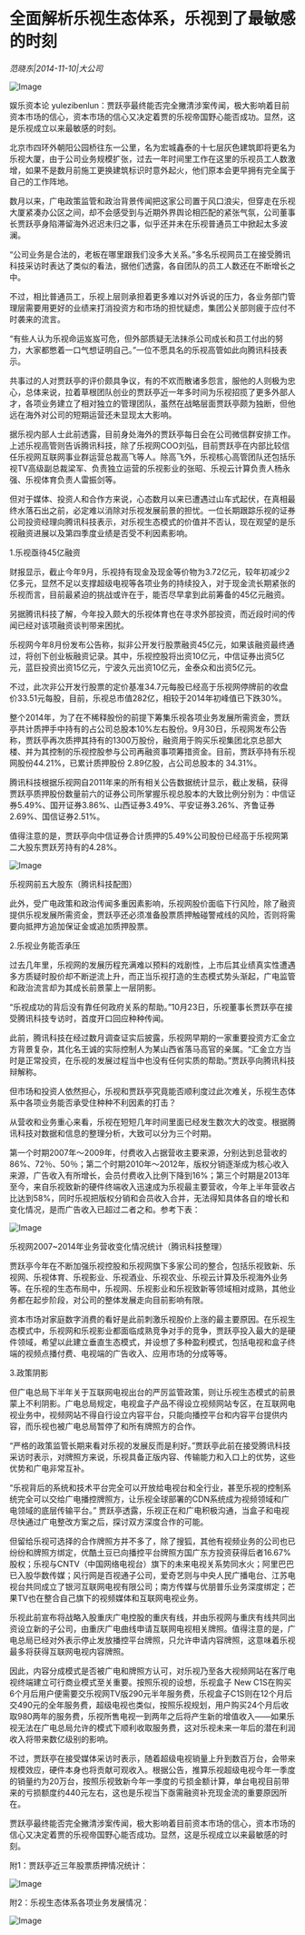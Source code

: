 # 全面解析乐视生态体系，乐视到了最敏感的时刻

*范晓东|2014-11-10|大公司*

![Image](http://static.ylzbl.com/uploads/ueditor/php/upload/image/20180322/1521702922449693.jpeg)

娱乐资本论 yulezibenlun：贾跃亭最终能否完全撇清涉案传闻，极大影响着目前资本市场的信心，资本市场的信心又决定着贾的乐视帝国野心能否成功。显然，这是乐视成立以来最敏感的时刻。

北京市四环外朝阳公园桥往东一公里，名为宏城鑫泰的十七层灰色建筑即将更名为乐视大厦，由于公司业务规模扩张，过去一年时间里工作在这里的乐视员工人数激增，如果不是数月前施工更换建筑标识时意外起火，他们原本会更早拥有完全属于自己的工作阵地。

数月以来，广电政策监管和政治背景传闻把这家公司置于风口浪尖，但穿走在乐视大厦紧凑办公区之间，却不会感受到与近期外界舆论相匹配的紧张气氛，公司董事长贾跃亭身陷滞留海外迟迟未归之事，似乎还并未在乐视普通员工中掀起太多波澜。

“公司业务是合法的，老板在哪里跟我们没多大关系。”多名乐视网员工在接受腾讯科技采访时表达了类似的看法，据他们透露，各自团队的员工人数还在不断增长之中。

不过，相比普通员工，乐视上层则承担着更多难以对外诉说的压力，各业务部门管理层需要用更好的业绩来打消投资方和市场的担忧疑虑，集团公关部则疲于应付不时袭来的流言。

“有些人认为乐视命运岌岌可危，但外部质疑无法抹杀公司成长和员工付出的努力，大家都憋着一口气想证明自己。”一位不愿具名的乐视高管如此向腾讯科技表示。

共事过的人对贾跃亭的评价颇具争议，有的不欢而散诸多怨言，服他的人则极为忠心，总体来说，拉着草根团队创业的贾跃亭近一年多时间为乐视招揽了更多外部人才，各项业务建立了相对独立的管理团队，虽然在战略层面贾跃亭颇为独断，但他远在海外对公司的短期运营还未显现太大影响。

据乐视内部人士此前透露，目前身处海外的贾跃亭每日会在公司微信群安排工作。上述乐视高管则告诉腾讯科技，除了乐视网COO刘弘，目前贾跃亭在内部比较信任乐视网互联网事业群运营总裁高飞等人。除高飞外，乐视核心高管团队还包括乐视TV高级副总裁梁军、负责独立运营的乐视影业的张昭、乐视云计算负责人杨永强、乐视体育负责人雷振剑等。

但对于媒体、投资人和合作方来说，心态数月以来已遭遇过山车式起伏，在真相最终水落石出之前，必定难以消除对乐视发展前景的担忧。一位长期跟踪乐视的证券公司投资经理向腾讯科技表示，对乐视生态模式的价值并不否认，现在观望的是乐视融资进展以及第四季度业绩是否受不利因素影响。

1.乐视亟待45亿融资

财报显示，截止今年9月，乐视持有现金及现金等价物为3.72亿元，较年初减少2亿多元，显然不足以支撑超级电视等各项业务的持续投入，对于现金流长期紧张的乐视而言，目前最紧迫的挑战或许在于，能否尽早拿到此前筹备的45亿元融资。

另据腾讯科技了解，今年投入颇大的乐视体育也在寻求外部投资，而近段时间的传闻已经对该项融资谈判带来困扰。

乐视网今年8月份发布公告称，拟非公开发行股票融资45亿元，如果该融资最终通过，将创下创业板融资记录。其中，乐视控股将出资10亿元，中信证券出资5亿元，蓝巨投资出资15亿元，宁波久元出资10亿元，金泰众和出资5亿元。

不过，此次非公开发行股票的定价基准34.7元每股已经高于乐视网停牌前的收盘价33.51元每股，目前，乐视总市值282亿，相较于2014年初峰值已下跌30%。

整个2014年，为了在不稀释股份的前提下筹集乐视各项业务发展所需资金，贾跃亭共计质押手中持有的占公司总股本10%左右股份。9月30日，乐视网发布公告称，贾跃亭再次质押其持有的1300万股份，融资用于购买乐视集团北京总部大楼、并为其控制的乐视控股参与公司再融资事项筹措资金。目前，贾跃亭持有乐视网股份44.21%，已累计质押股份 2.89亿股，占公司总股本的 34.31%。

腾讯科技根据乐视网自2011年来的所有相关公告数据统计显示，截止发稿，获得贾跃亭质押股份数量前六的证券公司所掌握乐视总股本的大致比例分别为：中信证券5.49%、国开证券3.86%、山西证券3.49%、平安证券3.26%、齐鲁证券2.69%、国信证券2.51%。

值得注意的是，贾跃亭向中信证券合计质押的5.49%公司股份已经高于乐视网第二大股东贾跃芳持有的4.28%。

![Image](http://p2.pstatp.com/large/pgc-image/152170286983689d3db2b1f)

乐视网前五大股东（腾讯科技配图）

此外，受广电政策和政治传闻多重因素影响，乐视网股价面临下行风险，除了融资提供乐视发展所需资金，贾跃亭还必须准备股票质押触碰警戒线的风险，否则将需要向抵押方追加保证金或追加质押股票。

2.乐视业务能否承压

过去几年里，乐视网的发展历程充满难以预料的戏剧性，上市后其业绩真实性遭遇多方质疑时股价却不断逆流上升，而正当乐视打造的生态模式势头渐起，广电监管和政治流言却为其成长前景蒙上一层阴影。

“乐视成功的背后没有靠任何政府关系的帮助。”10月23日，乐视董事长贾跃亭在接受腾讯科技专访时，首度开口回应种种传闻。

此前，腾讯科技在经过数月调查证实后披露，乐视网早期的一家重要投资方汇金立方背景复杂，其化名王诚的实际控制人为某山西省落马高官的亲属。“汇金立方当时是正常投资，在乐视的发展过程当中也没有任何实质的帮助。”贾跃亭向腾讯科技辩解称。

但市场和投资人依然担心，乐视和贾跃亭究竟能否顺利度过此次难关，乐视生态体系中各项业务能否承受住种种不利因素的打击？

从营收和业务重心来看，乐视在短短几年时间里面已经发生数次大的改变。根据腾讯科技对数据和信息的整理分析，大致可以分为三个时期。

第一个时期2007年～2009年，付费收入占据营收主要来源，分别达到总营收的86%、72％、50％；第二个时期2010年～2012年，版权分销逐渐成为核心收入来源，广告收入有所增长，会员付费收入比例下降到16%；第三个时期是2013年至今，来自乐视致新的硬件终端收入迅速成为乐视最主要营收，今年上半年营收占比达到58%，同时乐视把版权分销和会员收入合并，无法得知具体各自的增长和变化情况，是而广告收入已超过二者之和。参考下表：

![Image](http://p2.pstatp.com/large/pgc-image/1521702869897d5d5768e59)

乐视网2007~2014年业务营收变化情况统计（腾讯科技整理）

贾跃亭今年在不断加强乐视控股和乐视网旗下多家公司的整合，包括乐视致新、乐视网、乐视体育、乐视影业、乐视酒业、乐视农业、乐视云计算及乐视海外业务等。在乐视的生态布局中，乐视网、乐视影业和乐视致新等领域相对成熟，其他业务都在起步阶段，对公司的整体发展走向目前影响有限。

资本市场对家庭数字消费的看好是此前刺激乐视股价上涨的最主要原因。在乐视生态模式中，乐视网和乐视影业都面临成熟竞争对手的竞争，贾跃亭投入最大的是硬件领域，希望以此建立垂直生态模式，并设想了多种盈利模式，包括电视和盒子终端的视频点播付费、电视端的广告收入、应用市场的分成等等。

3.政策阴影

但广电总局下半年关于互联网电视出台的严厉监管政策，则让乐视生态模式的前景蒙上不利阴影。广电总局规定，电视盒子产品不得设立视频网站专区，在互联网电视业务中，视频网站不得自行设立内容平台，只能向播控平台和内容平台提供内容，而乐视也被广电总局暂停了和所有牌照方的合作。

“严格的政策监管长期来看对乐视的发展反而是利好。”贾跃亭此前在接受腾讯科技采访时表示，对牌照方来说，乐视具备正版内容、传输能力和入口上的优势，这些优势和广电非常互补。

“乐视背后的系统和技术平台完全可以开放给电视台和全行业，甚至乐视的控制系统完全可以交给广电播控牌照方，让乐视全球部署的CDN系统成为视频领域和广电领域的底层传输平台。” 贾跃亭透露，乐视正在和广电积极沟通，当盒子和电视尽快通过广电整改方案之后，探讨双方深度合作的可能。

但留给乐视可选择的合作牌照方并不多了，除了搜狐，其他有视频业务的公司也已纷纷和牌照方绑定，优酷土豆已向播控平台牌照方国广东方投资获得后者16.67%股权；乐视与CNTV（中国网络电视台）旗下的未来电视关系势同水火；阿里巴巴已入股华数传媒；风行网是百视通子公司，爱奇艺则与中央人民广播电台、江苏电视台共同成立了银河互联网电视有限公司；南方传媒与优朋普乐业务深度绑定；芒果TV也在整合自己旗下的视频媒体和互联网电视业务。

乐视此前宣布将战略入股重庆广电控股的重庆有线，并由乐视网与重庆有线共同出资设立新的子公司，由重庆广电曲线申请互联网电视相关牌照。值得注意的是，广电总局已经对外表示停止发放播控平台牌照，只允许申请内容牌照，这意味着乐视最多将获得互联网电视内容牌照。

因此，内容分成模式是否被广电和牌照方认可，对乐视乃至各大视频网站在客厅电视终端建立可行商业模式至关重要。按照乐视的设想，乐视盒子 New C1S在购买6个月后用户便需要交乐视网TV版290元半年服务费，乐视盒子C1S则在12个月后交490元的全年服务费，超级电视也类似，按照乐视规划，用户购买24个月后收取980两年的服务费，乐视所售电视一到两年之后将产生新的增值收入——如果乐视无法在广电总局允许的模式下顺利收取服务费，这对乐视未来一年后的潜在利润收入将带来数亿级别的影响。

不过，贾跃亭在接受媒体采访时表示，随着超级电视销量上升到数百万台，会带来规模效应，硬件本身也将贡献可观收入。根据公告，推算乐视超级电视今年一季度的销量约为20万台，按照乐视致新今年一季度的亏损金额计算，单台电视目前带来的亏损额度约440元左右，这也是乐视当下亟需融资补充现金流的重要原因所在。

贾跃亭最终能否完全撇清涉案传闻，极大影响着目前资本市场的信心，资本市场的信心又决定着贾的乐视帝国野心能否成功。显然，这是乐视成立以来最敏感的时刻。

附1：贾跃亭近三年股票质押情况统计：

![Image](http://p2.pstatp.com/large/pgc-image/152170287002812b92c9208)

附2：乐视生态体系各项业务发展情况：

![Image](http://p2.pstatp.com/large/pgc-image/15217028699966ed7f24941)


